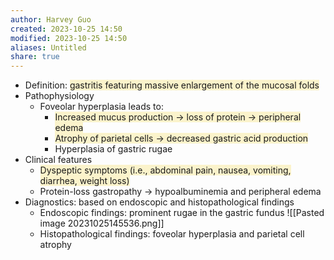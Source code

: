 ```yaml
---
author: Harvey Guo
created: 2023-10-25 14:50
modified: 2023-10-25 14:50
aliases: Untitled
share: true
---
```

- Definition: <span style="background:rgba(240, 200, 0, 0.2)">gastritis featuring massive enlargement of the mucosal folds</span>
- Pathophysiology
	- Foveolar hyperplasia leads to:
		- <span style="background:rgba(240, 200, 0, 0.2)">Increased mucus production → loss of protein → peripheral edema</span>
		- <span style="background:rgba(240, 200, 0, 0.2)">Atrophy of parietal cells → decreased gastric acid production</span>
		- Hyperplasia of gastric rugae
- Clinical features
	- <span style="background:rgba(240, 200, 0, 0.2)">Dyspeptic symptoms (i.e., abdominal pain, nausea, vomiting, diarrhea, weight loss)</span>
	- Protein-loss gastropathy → hypoalbuminemia and peripheral edema
- Diagnostics: based on endoscopic and histopathological findings 
	- Endoscopic findings: prominent rugae in the gastric fundus ![[Pasted image 20231025145536.png]]
	- Histopathological findings: foveolar hyperplasia and parietal cell atrophy
